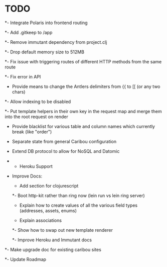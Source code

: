 # TODO

*- Integrate Polaris into frontend routing

*- Add .gitkeep to /app

*- Remove immutant dependency from project.clj

*- Drop default memory size to 512MB

*- Fix issue with triggering routes of different HTTP methods from the same route

*- Fix error in API

- Provide means to change the Antlers delimiters from {{ to [[ (or any two chars)

*- Allow indexing to be disabled

*- Put template helpers in their own key in the request map and merge them into the root request on render

- Provide blacklist for various table and column names which currently break (like "order")

- Separate state from general Caribou configuration

- Extend DB protocol to allow for NoSQL and Datomic

* - Heroku Support

- Improve Docs:

    - Add section for clojurescript

    *- Boot http-kit rather than ring now (lein run vs lein ring server)

    - Explain how to create values of all the various field types (addresses, assets, enums)

    - Explain associations

    *- Show how to swap out new template renderer

    *- Improve Heroku and Immutant docs

*- Make upgrade doc for existing caribou sites

*- Update Roadmap

